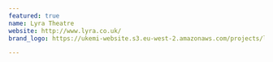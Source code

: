 ```yaml
---
featured: true
name: Lyra Theatre
website: http://www.lyra.co.uk/
brand_logo: https://ukemi-website.s3.eu-west-2.amazonaws.com/projects/lyra.jpg

---
```

